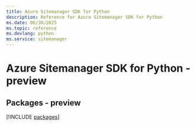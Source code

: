 ```yaml
---
title: Azure Sitemanager SDK for Python
description: Reference for Azure Sitemanager SDK for Python
ms.date: 06/30/2025
ms.topic: reference
ms.devlang: python
ms.service: sitemanager
---
```

# Azure Sitemanager SDK for Python - preview
## Packages - preview
[!INCLUDE [packages](sitemanager-index.md)]